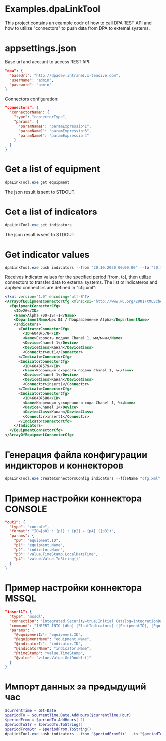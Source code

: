 # Examples.dpaLinkTool

This project contains an example code of how to call DPA REST API and how to utilize "connectors" to push data from DPA to external systems.

# appsettings.json

Base url and account to access REST API:
```json
"dpa": {
  "baseUrl": "http://dpadev.intranet.x-tensive.com",
  "userName": "admin",
  "password": "admin"
}
```

Connectors configuration:
```json
"connectors": {
  "connectorName": {
    "type": "connectorType",
    "params": {
      "paramName1": "paramExpression1",
      "paramName2": "paramExpression3",
      "paramName3": "paramExpression4"
    }
  } 
}
```

# Get a list of equipment

```powershell
dpaLinkTool.exe get equipment
```
The json result is sent to STDOUT.

# Get a list of indicators

```powershell
dpaLinkTool.exe get indicators
```
The json result is sent to STDOUT.

# Get indicator values

```powershell
dpaLinkTool.exe push indicators --from "20.10.2020 00:00:00" --to "20.10.2020 04:00:00" --cfg "cfg.xml"
```
Receives indicator values for the specified period [from, to], then utilize connectors to transfer data to external systems. The list of indicateros and applyed connectors are defined in "cfg.xml":

```xml
<?xml version="1.0" encoding="utf-8"?>
<ArrayOfEquipmentConnectorCfg xmlns:xsi="http://www.w3.org/2001/XMLSchema-instance" xmlns:xsd="http://www.w3.org/2001/XMLSchema">
  <EquipmentConnectorCfg>
    <ID>26</ID>
    <Name>Alpha 700-IST-1</Name>
    <DepartmentName>Цех №1 / Подразделение Alpha</DepartmentName>
    <Indicators>
      <IndicatorConnectorCfg>
        <ID>60407578</ID>
        <Name>Скорость подачи Chanel 1, мм/мин</Name>
        <Device>Chanel 1</Device>
        <DeviceClass>Канал</DeviceClass>
        <Connector>out1</Connector>
      </IndicatorConnectorCfg>
      <IndicatorConnectorCfg>
        <ID>60407579</ID>
        <Name>Коррекция скорости подачи Chanel 1, %</Name>
        <Device>Chanel 1</Device>
        <DeviceClass>Канал</DeviceClass>
        <Connector>insert1</Connector>
      </IndicatorConnectorCfg>
      <IndicatorConnectorCfg>
        <ID>60407580</ID>
        <Name>Коррекция ускоренного хода Chanel 1, %</Name>
        <Device>Chanel 1</Device>
        <DeviceClass>Канал</DeviceClass>
        <Connector>insert1</Connector>
      </IndicatorConnectorCfg>
    </Indicators>
  </EquipmentConnectorCfg>
</ArrayOfEquipmentConnectorCfg>
```

# Генерация файла конфигурации индикторов и коннекторов

```powershell
dpaLinkTool.exe createConnectorsConfig indicators --fileName "cfg.xml"
```

# Пример настройки коннектора CONSOLE

```json
"out1": {
  "type": "console",
  "format": "ID={p0} : {p1} : {p2} = {p4} ({p3})",
  "params": {
    "p0": "equipment.ID",
    "p1": "equipment.Name",
    "p2": "indicator.Name",
    "p3": "value.TimeStamp.LocalDateTime",
    "p4": "value.Value.ToString()"
  }
}
```
# Пример настройки коннектора MSSQL

```json
"insert1": {
  "type": "mssql",
  "connection": "Integrated Security=true;Initial Catalog=IntegrationData;Server=.",
  "command": "INSERT INTO [dbo].[FloatIndicators] ([EquipmentID], [EquipmentName], [IndicatorID], [IndicatorName], [TimeStamp], [Value]) VALUES (@equipmentId, @equipmentName, @indicatorId, @indicatorName, @timeStamp, @value)",
  "params": {
    "@equipmentId": "equipment.ID",
    "@equipmentName": "equipment.Name",
    "@indicatorId": "indicator.ID",
    "@indicatorName": "indicator.Name",
    "@timeStamp": "value.TimeStamp",
    "@value": "value.Value.GetDouble()"
  }
}
```

# Импорт данных за предыдущий час
```powershell
$currentTime = Get-Date
$periodTo = $currentTime.Date.AddHours($currentTime.Hour)
$periodFrom = $periodTo.AddHours(-1)
$periodToStr = $periodTo.ToString()
$periodFromStr = $periodFrom.ToString()
dpaLinkTool.exe push indicators --from "$periodFromStr" --to "$periodToStr" --cfg "cfg.xml"
```

